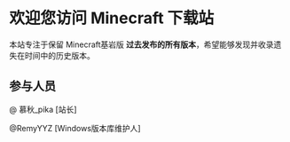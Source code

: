 <h1> 欢迎您访问 Minecraft 下载站 </h1>
<p>本站专注于保留 Minecraft基岩版 <strong>过去发布的所有版本</strong>，希望能够发现并收录遗失在时间中的历史版本。</p>
<h2> 参与人员</h2>
<p>@ 慕秋_pika   [站长]</p>
<p>@RemyYYZ   [Windows版本库维护人]</p>
